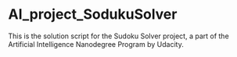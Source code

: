 # AI_project_SodukuSolver

This is the solution script for the Sudoku Solver project, a part of the Artificial Intelligence Nanodegree Program by Udacity. 
